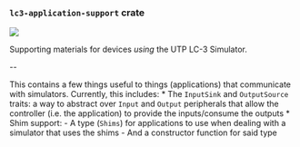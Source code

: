 ### `lc3-application-support` crate

[![](https://github.com/ut-utp/prototype/workflows/application-support/badge.svg)](https://github.com/ut-utp/prototype/actions?query=workflow%3Aapplication-support)

Supporting materials for devices _using_ the UTP LC-3 Simulator.

--

This contains a few things useful to things (applications) that communicate with simulators. Currently, this includes:
    * The `InputSink` and `OutputSource` traits: a way to abstract over `Input` and `Output` peripherals that allow the controller (i.e. the application) to provide the inputs/consume the outputs
    * Shim support:
        - A type (`Shims`) for applications to use when dealing with a simulator that uses the shims
        - And a constructor function for said type
